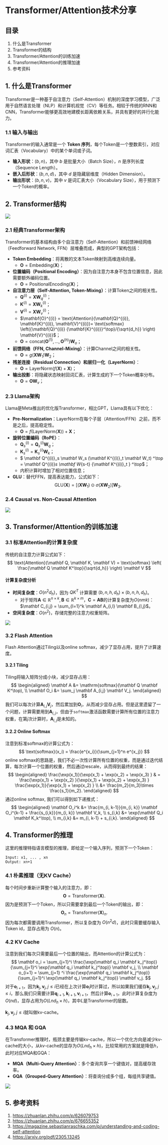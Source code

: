 # Transformer/Attention技术分享

## 目录

1. 什么是Transformer
2. Transformer的结构
3. Transformer/Attention的训练加速
4. Transformer/Attention的推理加速
5. 参考资料

## 1. 什么是Transformer

Transformer是一种基于自注意力（Self-Attention）机制的深度学习模型，广泛用于自然语言处理（NLP）和计算机视觉（CV）等任务。相较于传统的RNN和CNN，Transformer能够更高效地建模长距离依赖关系，并具有更好的并行化能力。

### 1.1 输入与输出
Transformer的输入通常是一个 **Token 序列**，每个Token是一个整数索引，对应词汇表（Vocabulary）中的某个单词或子词。
- **输入形状**：$(b, n)$，其中 $b$ 是批量大小（Batch Size），$n$ 是序列长度（Sequence Length）。
- **嵌入后形状**：$(b, n, d)$，其中 $d$ 是隐藏层维度（Hidden Dimension）。
- **输出形状**：$(b, n, v)$，其中 $v$ 是词汇表大小（Vocabulary Size），用于预测下一个Token的概率。

## 2. Transformer结构


![](./images/GPT1.png)

### 2.1 经典Transformer架构
Transformer的基本结构由多个自注意力（Self-Attention）和前馈神经网络（Feedforward Network, FFN）层堆叠而成，典型的GPT架构包括：
- **Token Embedding**：将离散的文本Token映射到高维连续向量。
    - $\mathbf{O} = \text{Embedding}(\mathbf{X})$；
- **位置编码（Positional Encoding）**：因为自注意力本身不包含位置信息，因此需要额外编码位置。
    - $\mathbf{O} = \text{PositionalEncoding}(\mathbf{X})$；
- **自注意力层（Self-Attention, Token-Mixing）**：计算Token之间的相关性。
    - $\mathbf{Q}^{(i)} = \mathbf{X} \mathbf W_q^{(i)}$；
    - $\mathbf{K}^{(i)} = \mathbf{X} \mathbf W_k^{(i)}$；
    - $\mathbf{V}^{(i)} = \mathbf{X} \mathbf W_v^{(i)}$；
    - $\mathbf{O}^{(i)} = \text{Attention}(\mathbf{Q}^{(i)}, \mathbf{K}^{(i)}, \mathbf{V}^{(i)})= \text{softmax} \left({\mathbf{Q}^{(i)} {\mathbf{K}^{(i)}}^\top}/{\sqrt{d_h}} \right) \mathbf{V}^{(i)}$；
    - $\mathbf{O} = \mathrm{concat}(\mathbf{O}^{(1)},  \ldots, \mathbf{O}^{(h)}) \mathbf W_o$；
- **前馈网络（FFN, Channel-Mixing）**：计算Channel之间的相关性。
    - $\mathbf{O} = g(\mathbf X \mathbf W_1) \mathbf W_2$；
- **残差连接（Residual Connection）和层归一化（LayerNorm）**：
    - $\mathbf{O} = \text{LayerNorm}(f(\mathbf X) + \mathbf{X})$；
- **输出投影**：将隐藏状态映射回词汇表，计算生成的下一个Token概率分布。
    - $\mathbf{O} = \mathbf{O} \mathbf W_v$；



### 2.3 Llama架构
Llama是Meta推出的优化版Transformer，相比GPT，Llama具有以下优化：
- **Pre-Normalization**：LayerNorm在每个子层（Attention/FFN）之前，而不是之后，提高稳定性。
    - $\mathbf{O} = f(\text{LayerNorm}(\mathbf X)) + \mathbf{X}$；
- **旋转位置编码（RoPE）**：
    - $\mathbf Q^{(i)}_s = \mathbf Q^{(i)}_s \mathbf W_q$；
    - $\mathbf K^{(i)}_s = \mathbf K^{(i)}_s \mathbf W_k$；
    - $ \mathbf Q^{(i)}_s \mathbf W_s (\mathbf K^{(i)}_t \mathbf W_t) ^\top = \mathbf Q^{(i)}_s \mathbf W_{s-t} {\mathbf K^{(i)}_t } ^\top$；
    - 内积计算时增加了相对位置信息；
- **GLU**：替代FFN，提高表达能力，公式如下：
  $$
  \text{GLU}(\mathbf X) = [(\mathbf X \mathbf W_1) \odot \sigma(\mathbf X \mathbf W_2)] \mathbf W_3.
  $$

### 2.4 Causal vs. Non-Causal Attention

![](./images/causal.png)

## 3. Transformer/Attention的训练加速

### 3.1 标准Attention的计算复杂度
传统的自注意力计算公式如下：
$$
\text{Attention}(\mathbf Q, \mathbf K, \mathbf V) = \text{softmax} \left( \frac{\mathbf Q \mathbf K^\top}{\sqrt{d_h}} \right) \mathbf V
$$

#### 计算复杂度分析
- **时间复杂度**：$O(n^2 d_h)$，因为 $QK^T$ 计算需要 $(b, n, h, d_h) \times (b, n, h, d_h)$。
    - 对于矩阵$\mathbf A\in \mathbb R^{n\times k}, \mathbf B\in \mathbb R^{k\times m}$，$\mathbf C= \mathbf A \mathbf B$的计算复杂度为$O(nmk)$：$\mathbf C_{i,j} = \sum_{l=1}^k \mathbf A_{i,l} \mathbf B_{l,j}$。
- **空间复杂度**：$O(n^2)$，存储完整的注意力权重矩阵。

![](./images/attention.png)

### 3.2 Flash Attention
Flash Attention通过Tiling以及online softmax，减少了显存占用，提升了计算速度。

#### 3.2.1 Tiling
Tiling将输入矩阵分成小块，减少显存占用：
$$
\begin{aligned}
\mathbf A &= \mathrm{softmax}(\mathbf Q \mathbf K^\top), \\
\mathbf O_i &= \sum_j \mathbf A_{i,j} \mathbf V_j.
\end{aligned}
$$
我们可以每次计算$\mathbf A_{i,j} \mathbf V_j$，然后累加到$\mathbf O_i$，从而减少显存占用。但是这里遗留了一个问题，计算需要用到$\mathbf A_{i,j}$，但由于`softmax`激活函数需要计算所有位置的注意力权重，在第$j$次计算时，$\mathbf A_{i,j}$是未知的。

#### 3.2.2 Online Softmax
注意到标准softmax的计算公式为：
$$
\text{softmax}(x_i) = \frac{e^{x_i}}{\sum_{j=1}^n e^{x_j}}
$$
online softmax的思路是，我们不必一次性计算所有位置的权重，而是通过迭代结算，每次计算一个位置的权重，然后通过rescale，从而得到最终的结果：
$$
\begin{aligned}
\frac{\exp(x_1)}{\exp(x_1) + \exp(x_2) + \exp(x_3) } 
& = 
\frac{\exp(x_1) + \exp(x_2) }{\exp(x_1) + \exp(x_2) + \exp(x_3) } \frac{\exp(x_1)}{\exp(x_1) + \exp(x_2) } \\
&= \frac{m_2}{m_3}\times  \frac{s_1}{m_2}.
\end{aligned}
$$
通过online softmax, 我们可以得到如下递推式：
$$
\begin{aligned}
\mathbf O_i^k &= \frac{m_{i, k-1}}{m_{i, k}} \mathbf O_i^{k-1} + \frac{s_{i,k}}{m_{i, k}} \mathbf V_k, \\
s_{i,k} &= \exp(\mathbf Q_i \mathbf K_k^\top), \\
m_{i,k} &= m_{i, k-1} + s_{i,k}.
\end{aligned}
$$

## 4. Transformer的推理

这里的推理特指语言模型的推理，即给定一个输入序列，预测下一个Token：
```
Input: x1, ... , xn
Output: xn+1
```

### 4.1 朴素推理（无KV Cache）
每个时间步重新计算整个输入的注意力，即：
$$
\mathbf{O} = \mathrm{Transformer}(\mathbf{X}).
$$
因为是预测下一个Token，所以只需要拿到最后一个Token的输出，即：
$$
\mathbf{O}_{n} = \mathrm{Transformer}(\mathbf{X})_n.
$$
因为每次都需要调用Transformer，所以复杂度为 $O(n^2 d)$，此时只需要缓存输入Token id，显存占用为 $O(n)$。

### 4.2 KV Cache
注意到我们每次只需要最后一个位置的输出，而Attention的计算公式为：
$$
\mathbf o_i = \sum_{j=1}^i \frac{\exp(\mathbf q_i \mathbf k_j^\top)}{\sum_{j=1}^i \exp(\mathbf q_i \mathbf k_j^\top)} \mathbf v_j, \\
\mathbf o_{i+1} = \sum_{j=1}    ^i \frac{\exp(\mathbf q_i \mathbf k_j^\top)}{\sum_{j=1}^i \exp(\mathbf q_i \mathbf k_j^\top)} \mathbf v_j.
$$
对于$\mathbf o_{i+1}$，因为$\mathbf k_j, \mathbf v_j, j\le i$已经在上次计算$\mathbf o_i$时计算过，所以如果我们缓存$\mathbf k_j, \mathbf v_j, j\le i$，那么我们只需要计算$\mathbf q_{i+1}, \mathbf k_{i+1}, \mathbf v_{i+1}$，然后计算$\mathbf o_{i+1}$，此时计算复杂度为$O(n d)$，显存占用为$O(Lnd_h \times h)$，其中$L$是Transformer的层数。

$\mathbf k_j, \mathbf v_j, j\le i$就叫做kv-cache。

### 4.3 MQA 和 GQA
在Transformer推理时，瓶颈主要是传输kv-cache，所以一个优化方向是减少kv-cache的大小，从kv-cache的显存为$O(Lnd_h \times h)$，比较常用的方案就是降低$h$，此时对应MQA和GQA：

- **MQA（Multi-Query Attention）**：多个查询共享一个键值对，提高缓存效率。
- **GQA（Grouped-Query Attention）**：将查询分成多个组，每组共享键值。

![](./images/qga_mqa.png)

## 5. 参考资料
1. https://zhuanlan.zhihu.com/p/626079753
2. https://zhuanlan.zhihu.com/p/676655352
3. https://magazine.sebastianraschka.com/p/understanding-and-coding-self-attention
4. https://arxiv.org/pdf/2305.13245